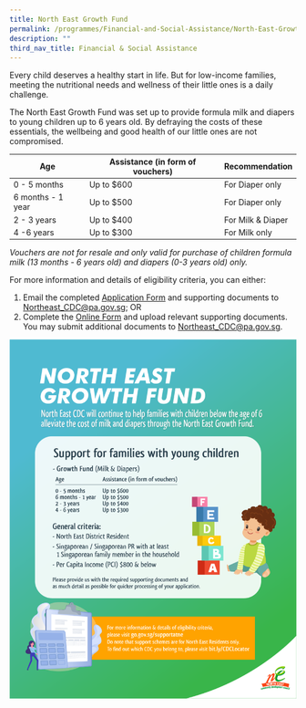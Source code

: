 ```yaml
---
title: North East Growth Fund
permalink: /programmes/Financial-and-Social-Assistance/North-East-Growth-Fund
description: ""
third_nav_title: Financial & Social Assistance
---
```

Every child deserves a healthy start in life. But for low-income families, meeting the nutritional needs and wellness of their little ones is a daily challenge. 

The North East Growth Fund was set up to provide formula milk and diapers to young children up to 6 years old. By defraying the costs of these essentials, the wellbeing and good health of our little ones are not compromised.


| Age | Assistance (in form of vouchers) | Recommendation |
| -------- | -------- | -------- |
| 0 - 5 months | Up to $600 | For Diaper only |
| 6 months - 1 year | Up to $500 | For Diaper only |
| 2 - 3 years | Up to $400 | For Milk & Diaper |
| 4 -6 years | Up to $300 | For Milk only |

*Vouchers are not for resale and only valid for purchase of children formula milk (13 months - 6 years old) and diapers (0-3 years old) only.*

For more information and details of eligibility criteria, you can either:

1. Email the completed [Application Form](/files/North%20East%20CDC%20-%20Assistance%20Schemes%20Application%20Form%20(as%20of%2014%20Feb%202022).pdf) and supporting documents to [Northeast_CDC@pa.gov.sg](mailto:Northeast_CDC@pa.gov.sg); OR
2. Complete the [Online Form](https://form.gov.sg/#!/5e994b5f5dad670011b1d2ed) and upload relevant supporting documents. You may submit additional documents to [Northeast_CDC@pa.gov.sg](mailto:Northeast_CDC@pa.gov.sg).

![](/images/Media%20Files%20for%20CARE/Growth%20Fund%20Photo%201.png)